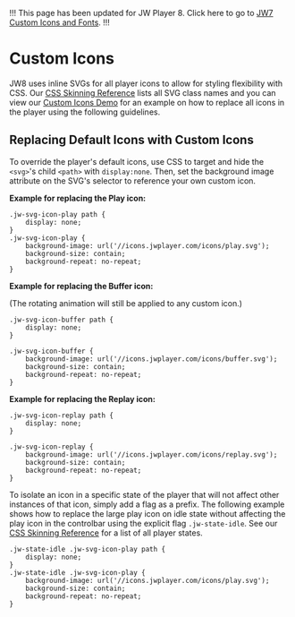 !!!
This page has been updated for JW Player 8. Click here to go to [JW7 Custom Icons and Fonts](https://developer.jwplayer.com/jw-player/docs/developer-guide/jw7/skins_fonts/).
!!!

# Custom Icons

JW8 uses inline SVGs for all player icons to allow for styling flexibility with CSS. Our [CSS Skinning Reference](/customization/css-skinning/skins_reference/) lists all SVG class names and you can view our [Custom Icons Demo](https:/developer.jwplayer.com/jw-player/demos/customization/custom-icons/) for an example on how to replace all icons in the player using the following guidelines.

## Replacing Default Icons with Custom Icons

To override the player's default icons, use CSS to target and hide the `<svg>`'s child `<path>` with `display:none`. Then, set the background image attribute on the SVG's selector to reference your own custom icon.

**Example for replacing the Play icon:**
```
.jw-svg-icon-play path {	
	display: none;
}
.jw-svg-icon-play {
	background-image: url('//icons.jwplayer.com/icons/play.svg');
	background-size: contain;
	background-repeat: no-repeat;
}
```
**Example for replacing the Buffer icon:**

(The rotating animation will still be applied to any custom icon.)
```
.jw-svg-icon-buffer path {
	display: none;
}

.jw-svg-icon-buffer {
	background-image: url('//icons.jwplayer.com/icons/buffer.svg');
	background-size: contain;
	background-repeat: no-repeat;
}
```
**Example for replacing the Replay icon:**
```
.jw-svg-icon-replay path {	
	display: none;
}

.jw-svg-icon-replay {
	background-image: url('//icons.jwplayer.com/icons/replay.svg');
	background-size: contain;
	background-repeat: no-repeat;
}
```

To isolate an icon in a specific state of the player that will not affect other instances of that icon, simply add a flag as a prefix. The following example shows how to replace the large play icon on idle state without affecting the play icon in the controlbar using the explicit flag `.jw-state-idle`. See our [CSS Skinning Reference](/customization/css-skinning/skins_reference/#player-states) for a list of all player states.

```
.jw-state-idle .jw-svg-icon-play path {	
	display: none;
}
.jw-state-idle .jw-svg-icon-play {
	background-image: url('//icons.jwplayer.com/icons/play.svg');
	background-size: contain;
	background-repeat: no-repeat;
}
```